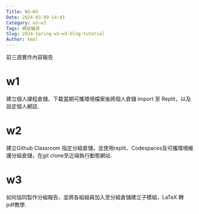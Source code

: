 ```yaml
---
Title: W1~W3
Date: 2024-03-09 14:43
Category: w1~w3
Tags: 網誌編寫
Slug: 2024-Spring-w1~w3-blog-tutorial
Author: kmol
---
```


前三週實作內容報告

<!-- PELICAN_END_SUMMARY -->

# w1
建立個人課程倉儲，下載當期可攜環境檔案後將個人倉儲 import 至 Replit，以及設定個人網誌.
##
# w2
建立Github Classroom 指定分組倉儲，並使用replit、Codespaces及可攜環境維護分組倉儲，在git clone至近端執行動態網站.
##
# w3
如何協同製作分組報告，並將各組組員加入至分組倉儲建立子模組，LaTeX 轉 pdf教學.
##
